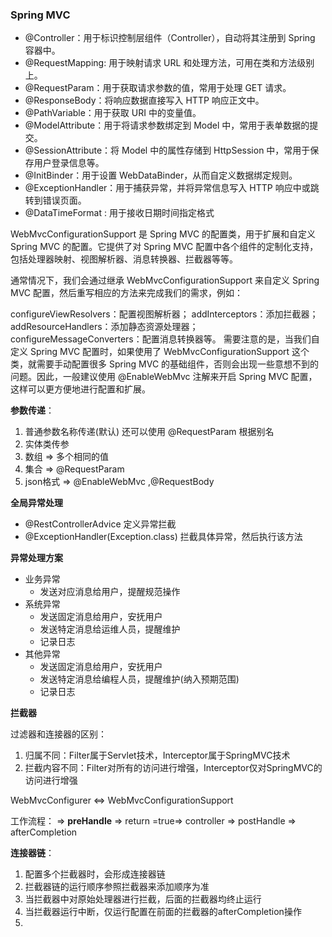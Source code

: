 ### Spring MVC

- @Controller：用于标识控制层组件（Controller），自动将其注册到 Spring 容器中。
- @RequestMapping: 用于映射请求 URL 和处理方法，可用在类和方法级别上。
- @RequestParam：用于获取请求参数的值，常用于处理 GET 请求。
- @ResponseBody：将响应数据直接写入 HTTP 响应正文中。
- @PathVariable：用于获取 URI 中的变量值。
- @ModelAttribute：用于将请求参数绑定到 Model 中，常用于表单数据的提交。
- @SessionAttribute：将 Model 中的属性存储到 HttpSession 中，常用于保存用户登录信息等。
- @InitBinder：用于设置 WebDataBinder，从而自定义数据绑定规则。
- @ExceptionHandler：用于捕获异常，并将异常信息写入 HTTP 响应中或跳转到错误页面。
- @DataTimeFormat : 用于接收日期时间指定格式


WebMvcConfigurationSupport 是 Spring MVC 的配置类，用于扩展和自定义 Spring MVC 的配置。它提供了对 Spring MVC 配置中各个组件的定制化支持，包括处理器映射、视图解析器、消息转换器、拦截器等等。

通常情况下，我们会通过继承 WebMvcConfigurationSupport 来自定义 Spring MVC 配置，然后重写相应的方法来完成我们的需求，例如：

configureViewResolvers：配置视图解析器；
addInterceptors：添加拦截器；
addResourceHandlers：添加静态资源处理器；
configureMessageConverters：配置消息转换器等。
需要注意的是，当我们自定义 Spring MVC 配置时，如果使用了 WebMvcConfigurationSupport 这个类，就需要手动配置很多 Spring MVC 的基础组件，否则会出现一些意想不到的问题。因此，一般建议使用 @EnableWebMvc 注解来开启 Spring MVC 配置，这样可以更方便地进行配置和扩展。



**参数传递**：
1. 普通参数名称传递(默认) 还可以使用 @RequestParam 根据别名
2. 实体类传参
3. 数组 => 多个相同的值
4. 集合 => @RequestParam
5. json格式  => @EnableWebMvc ,@RequestBody

   
**全局异常处理**
- @RestControllerAdvice 定义异常拦截
- @ExceptionHandler(Exception.class) 拦截具体异常，然后执行该方法

**异常处理方案**
- 业务异常
  - 发送对应消息给用户，提醒规范操作
- 系统异常
  - 发送固定消息给用户，安抚用户
  - 发送特定消息给运维人员，提醒维护
  - 记录日志
- 其他异常
  - 发送固定消息给用户，安抚用户
  - 发送特定消息给编程人员，提醒维护(纳入预期范围)
  - 记录日志




**拦截器**

过滤器和连接器的区别：
1. 归属不同：Filter属于Servlet技术，Interceptor属于SpringMVC技术
2. 拦截内容不同：Filter对所有的访问进行增强，Interceptor仅对SpringMVC的访问进行增强


WebMvcConfigurer <=> WebMvcConfigurationSupport


工作流程：
=> **preHandle** => return =true=> controller => postHandle => afterCompletion 

**连接器链**：
1. 配置多个拦截器时，会形成连接器链
2. 拦截器链的运行顺序参照拦截器来添加顺序为准
3. 当拦截器中对原始处理器进行拦截，后面的拦截器均终止运行
4. 当拦截器运行中断，仅运行配置在前面的拦截器的afterCompletion操作
5. 